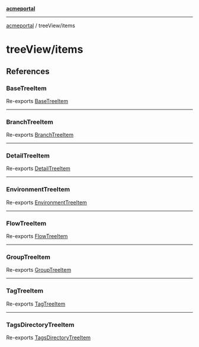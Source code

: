 [**acmeportal**](../../README.md)

***

[acmeportal](../../README.md) / treeView/items

# treeView/items

## References

### BaseTreeItem

Re-exports [BaseTreeItem](BaseTreeItem/classes/BaseTreeItem.md)

***

### BranchTreeItem

Re-exports [BranchTreeItem](BranchTreeItem/classes/BranchTreeItem.md)

***

### DetailTreeItem

Re-exports [DetailTreeItem](DetailTreeItem/classes/DetailTreeItem.md)

***

### EnvironmentTreeItem

Re-exports [EnvironmentTreeItem](EnvironmentTreeItem/classes/EnvironmentTreeItem.md)

***

### FlowTreeItem

Re-exports [FlowTreeItem](FlowTreeItem/classes/FlowTreeItem.md)

***

### GroupTreeItem

Re-exports [GroupTreeItem](GroupTreeItem/classes/GroupTreeItem.md)

***

### TagTreeItem

Re-exports [TagTreeItem](TagTreeItem/classes/TagTreeItem.md)

***

### TagsDirectoryTreeItem

Re-exports [TagsDirectoryTreeItem](TagsDirectoryTreeItem/classes/TagsDirectoryTreeItem.md)
